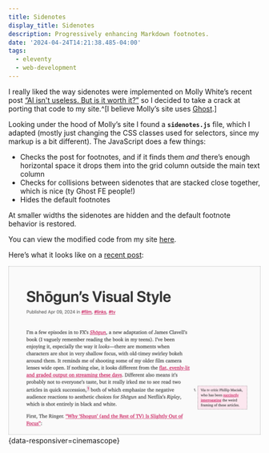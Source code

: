 ```yaml
---
title: Sidenotes
display_title: Sidenotes
description: Progressively enhancing Markdown footnotes.
date: '2024-04-24T14:21:38.485-04:00'
tags:
  - eleventy
  - web-development
---
```


I really liked the way sidenotes were implemented on Molly White’s recent post [“AI isn't useless. But is it worth it?”](https://www.citationneeded.news/ai-isnt-useless/) so I decided to take a crack at porting that code to my site.^[I believe Molly’s site uses [Ghost](https://ghost.org/).]

Looking under the hood of Molly’s site I found a **`sidenotes.js`** file, which I adapted (mostly just changing the CSS classes used for selectors, since my markup is a bit different). The JavaScript does a few things:

* Checks the post for footnotes, and if it finds them *and* there’s enough horizontal space it drops them into the grid column outside the main text column
* Checks for collisions between sidenotes that are stacked close together, which is nice (ty Ghost FE people!)
* Hides the default footnotes

At smaller widths the sidenotes are hidden and the default footnote behavior is restored.

You can view the modified code from my site [here](https://github.com/dirtystylus/eleventy-test/blob/master/js/sidenotes.js).

Here’s what it looks like on a [recent post](/posts/shogun-visual-style/):

!["A screenshot of a blog post which features sidenotes. The sidenote is highlighted with a pale pink color."](sidenotes.png){data-responsiver=cinemascope}